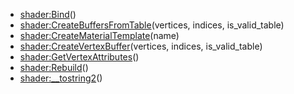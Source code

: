 - [shader:Bind](nil)()
- [shader:CreateBuffersFromTable](nil)(vertices, indices, is_valid_table)
- [shader:CreateMaterialTemplate](nil)(name)
- [shader:CreateVertexBuffer](nil)(vertices, indices, is_valid_table)
- [shader:GetVertexAttributes](nil)()
- [shader:Rebuild](nil)()
- [shader:__tostring2](nil)()